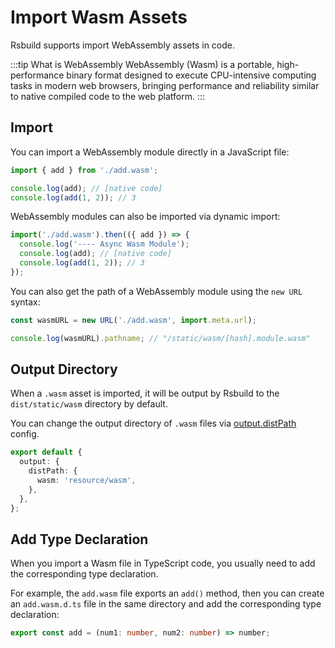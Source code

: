 # Import Wasm Assets

Rsbuild supports import WebAssembly assets in code.

:::tip What is WebAssembly
WebAssembly (Wasm) is a portable, high-performance binary format designed to execute CPU-intensive computing tasks in modern web browsers, bringing performance and reliability similar to native compiled code to the web platform.
:::

## Import

You can import a WebAssembly module directly in a JavaScript file:

```js title="index.js"
import { add } from './add.wasm';

console.log(add); // [native code]
console.log(add(1, 2)); // 3
```

WebAssembly modules can also be imported via dynamic import:

```js title="index.js"
import('./add.wasm').then(({ add }) => {
  console.log('---- Async Wasm Module');
  console.log(add); // [native code]
  console.log(add(1, 2)); // 3
});
```

You can also get the path of a WebAssembly module using the `new URL` syntax:

```js title="index.js"
const wasmURL = new URL('./add.wasm', import.meta.url);

console.log(wasmURL).pathname; // "/static/wasm/[hash].module.wasm"
```

## Output Directory

When a `.wasm` asset is imported, it will be output by Rsbuild to the `dist/static/wasm` directory by default.

You can change the output directory of `.wasm` files via [output.distPath](/config/options/output.html#outputdistpath) config.

```ts
export default {
  output: {
    distPath: {
      wasm: 'resource/wasm',
    },
  },
};
```

## Add Type Declaration

When you import a Wasm file in TypeScript code, you usually need to add the corresponding type declaration.

For example, the `add.wasm` file exports an `add()` method, then you can create an `add.wasm.d.ts` file in the same directory and add the corresponding type declaration:

```ts title="add.wasm.d.ts"
export const add = (num1: number, num2: number) => number;
```
